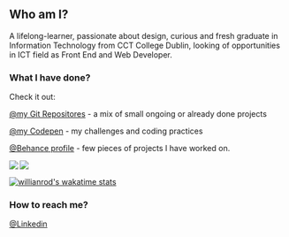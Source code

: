 ## Who am I?

A lifelong-learner, passionate about design, curious and fresh graduate in Information Technology from CCT College Dublin, looking of opportunities in ICT field as Front End and Web Developer.

### What I have done?

Check it out: 

[@my Git Repositores](https://github.com/jennifer-magpantay?tab=repositories) - a mix of small ongoing or already done projects

[@my Codepen](https://codepen.io/jennifer-ellen-magpantay) - my challenges and coding practices

[@Behance profile](https://www.behance.net/jennifer_magpantay) - few pieces of projects I have worked on. 

<a href="https://github.com/jennifer-magpantay/github-readme-stats">
<img align="left" src="https://github-readme-stats.vercel.app/api?username=jennifer-magpantay&hide=stars,prs,issues&count_private=true&show_icons=true&theme=radical&hide_border=true&bg_color=0D1117" />
</a>

<a href="https://github.com/jennifer-magpantay/github-readme-stats">
<img align="center" src="https://github-readme-stats.vercel.app/api/top-langs/?username=jennifer-magpantay&layout=compact&theme=radical&hide_border=true&bg_color=0D1117" />
</a>


[![willianrod's wakatime stats](https://github-readme-stats.vercel.app/api/wakatime?username=jennifer_magpantay&theme=radical&hide_border=true&bg_color=0D1117)](https://github.com/jennifer-magpantay/github-readme-stats)


### How to reach me?

[@Linkedin](https://www.linkedin.com/in/jennifermagpantay/) 
